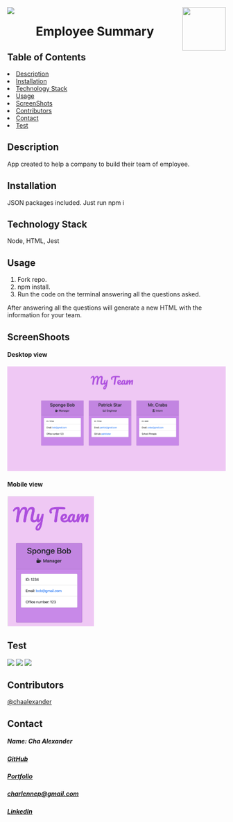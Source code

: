 <img align="left" src= "https://img.shields.io/badge/License-MIT-green">
<img align="right" width="100" height="100" src="https://avatars1.githubusercontent.com/u/59755481?v=4">
 <h1 align= "center"> Employee Summary</h1> 
<h2> Table of Contents </h2>
<li><a href="#description">Description</a></li>  
<li><a href="#installation">Installation</a></li> 
<li><a href="#tech">Technology Stack</a></li> 
<li><a href="#usage">Usage</a></li> 
<li><a href="#screen">ScreenShots</a></li> 
<li><a href="#contributors">Contributors</a></li>   
<li><a href="#contact">Contact</a></li> 
<li><a href="#test">Test</a></li> 
<h2 id="description"> Description </h2>
<p>App created to help a company to build their team of employee.</p>   
<h2 id="installation"> Installation </h2>
<p>JSON packages included. Just run npm i</p>    
<h2 id="tech"> Technology Stack </h2>  
<p>Node, HTML, Jest</p>        
<h2 id="usage"> Usage </h2>
<ol>
<li>Fork repo.</li>
<li>npm install.</li>
<li>Run the code on the terminal answering all the questions asked.</li>
</ol> 
After answering all the questions will generate a new HTML with the information for your team.
<h2 id="screen"> ScreenShoots </h2>
<h4>Desktop view</h4>
<img src= "screenshots/desktop.png">
<h4>Mobile view</h4>
<img width="200" height="300" src= "screenshots/mobile.png">
<h2 id="test"> Test </h2>
<img src= "screenshots/manager.gif">
<img src= "screenshots/intern-gif.gif">
<img src= "screenshots/engineer.gif">
<h2 id="contributors"> Contributors </h2>
<p><a href= "https://github.com/chaalexander">@chaalexander</a></p> 
<h2 id="contact"> Contact </h2>         
<h5> Name: Cha Alexander </h5>       
<h5><a href= "https://github.com/chaalexander">GitHub</a></h5>  
<h5><a href= "https://chaalexander.github.io/">Portfolio</a></h5>  
<h5><a href= "mailto:charlennep@gmail.com">charlennep@gmail.com</a></h5>       
<h5><a href= "https://www.linkedin.com/in/cha-alexander">LinkedIn</a></h5>
